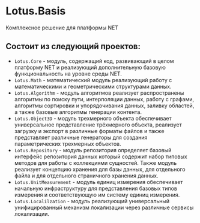 # Lotus.Basis
Комплексное решение для платформы NET

## Состоит из следующий проектов:
 - `Lotus.Core` - модуль, содержащий код, развивающий в целом платформу NET и реализующий дополнительную базовую функциональность на уровне среды NET.
 - `Lotus.Math` - математический модуль реализующий работу с математическими и геометрическими структурами данных.
 - `Lotus.Algorithm` - модуль алгоритмов реализует распространены алгоритмы по поиску пути, интерполяции данных, работу с графами, алгоритмы сортировки и упорядочивания данных, заливку областей, а также базовые алгоритмы генерации контента.
 - `Lotus.Object3D` - модуль трехмерного объекта обеспечивает универсальное представление трёхмерного объекта, реализует загрузку и экспорт в различные форматы файлов и также представляет различные генераторы для создания параметрических трехмерных объектов.
 - `Lotus.Repository` - модуль репозитория определяет базовый интерфейс репозитория данных который содержит набор типовых методов для работы с коллекциями сущностей. Также модуль реализует концепцию хранения для базы данных, для отдельного файла и для отдельного страничного хранения данных.
 - `Lotus.UnitMeasurement` - модуль единиц измерения обеспечивает начальную инфраструктуру для представления базовых типов измерения и соответствующую им систему единиц измерения.
 - `Lotus.Localilzation` - модуль реализующий универсальный унифицированный механизм локализации через различные сервисы локализации.